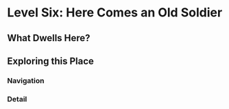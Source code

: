 # Level Six: Here Comes an Old Soldier
## What Dwells Here?
## Exploring this Place
### Navigation
### Detail